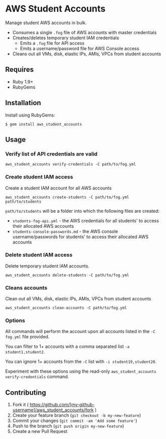 AWS Student Accounts
====================

Manage student AWS accounts in bulk.

-	Consumes a single `.fog` file of AWS accounts with master credentials
-	Creates/deletes temporary student IAM credentials
	-	Emits a `.fog` file for API access
	-	Emits a username/password file for AWS Console access
-	Cleans out all VMs, disk, elastic IPs, AMIs, VPCs from student accounts

Requires
--------

-	Ruby 1.9+
-	RubyGems

Installation
------------

Install using RubyGems:

```
$ gem install aws_student_accounts
```

Usage
-----

### Verify list of API credentials are valid

```
aws_student_accounts verify-credentials -C path/to/fog.yml
```

### Create student IAM access

Create a student IAM account for all AWS accounts

```
aws_student_accounts create-students -C path/to/fog.yml path/to/students
```

`path/to/students` will be a folder into which the following files are created:

-	`students-fog-api.yml` - the AWS credentials for all students' to access their allocated AWS accounts
-	`students-console-passwords.md` - the AWS console username/passwords for students' to access their allocated AWS accounts

### Delete student IAM access

Delete temporary student IAM accounts.

```
aws_student_accounts delete-students -C path/to/fog.yml
```

### Cleans accounts

Clean out all VMs, disk, elastic IPs, AMIs, VPCs from student accounts

```
aws_student_accounts clean-accounts -C path/to/fog.yml
```

### Options

All commands will perform the account upon all accounts listed in the `-C fog.yml` file provided.

You can filter to 1+ accounts with a comma separated list `-a student1,student2`.

You can ignore 1+ accounts from the `-C` list with `-i student19,student20`.

Experiment with these options using the read-only `aws_student_accounts verify-credentials` command.

Contributing
------------

1.	Fork it ( https://github.com/[my-github-username]/aws_student_accounts/fork )
2.	Create your feature branch (`git checkout -b my-new-feature`\)
3.	Commit your changes (`git commit -am 'Add some feature'`\)
4.	Push to the branch (`git push origin my-new-feature`\)
5.	Create a new Pull Request
